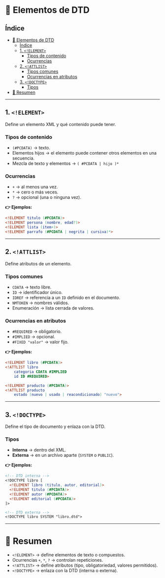 

# 🔑 Elementos de DTD

## Índice
- [🔑 Elementos de DTD](#-elementos-de-dtd)
  - [Índice](#índice)
  - [1. `<!ELEMENT>`](#1-element)
    - [Tipos de contenido](#tipos-de-contenido)
    - [Ocurrencias](#ocurrencias)
  - [2. `<!ATTLIST>`](#2-attlist)
    - [Tipos comunes](#tipos-comunes)
    - [Ocurrencias en atributos](#ocurrencias-en-atributos)
  - [3. `<!DOCTYPE>`](#3-doctype)
    - [Tipos](#tipos)
- [📌 Resumen](#-resumen)

---

## 1. `<!ELEMENT>`

Define un elemento XML y qué contenido puede tener.

### Tipos de contenido
- `(#PCDATA)` → texto.  
- Elementos hijos → el elemento puede contener otros elementos en una secuencia.  
- Mezcla de texto y elementos → `( #PCDATA | hijo )*`  

### Ocurrencias
- `+` → al menos una vez.  
- `*` → cero o más veces.  
- `?` → opcional (una o ninguna vez).  

**👉 Ejemplos:**
```dtd
<!ELEMENT titulo (#PCDATA)>
<!ELEMENT persona (nombre, edad?)>
<!ELEMENT lista (item+)>
<!ELEMENT parrafo (#PCDATA | negrita | cursiva)*>
```

---

## 2. `<!ATTLIST>`

Define atributos de un elemento.

### Tipos comunes
- `CDATA` → texto libre.  
- `ID` → identificador único.  
- `IDREF` → referencia a un `ID` definido en el documento.  
- `NMTOKEN` → nombres válidos.  
- Enumeración → lista cerrada de valores.  

### Ocurrencias en atributos
- `#REQUIRED` → obligatorio.  
- `#IMPLIED` → opcional.  
- `#FIXED "valor"` → valor fijo.  

**👉 Ejemplos:**
```dtd
<!ELEMENT libro (#PCDATA)>
<!ATTLIST libro
    categoria CDATA #IMPLIED
    id ID #REQUIRED>
    
<!ELEMENT producto (#PCDATA)>
<!ATTLIST producto
    estado (nuevo | usado | reacondicionado) "nuevo">
```

---

## 3. `<!DOCTYPE>`

Define el tipo de documento y enlaza con la DTD.

### Tipos
- **Interna** → dentro del XML.  
- **Externa** → en un archivo aparte (`SYSTEM` o `PUBLIC`).  

**👉 Ejemplos:**
```dtd
<!-- DTD interna -->
<!DOCTYPE libro [
  <!ELEMENT libro (titulo, autor, editorial)>
  <!ELEMENT titulo (#PCDATA)>
  <!ELEMENT autor (#PCDATA)>
  <!ELEMENT editorial (#PCDATA)>
]>

<!-- DTD externa -->
<!DOCTYPE libro SYSTEM "libro.dtd">
```

---

# 📌 Resumen
- `<!ELEMENT>` → define elementos de texto o compuestos.  
- Ocurrencias `+`, `*`, `?` → controlan repeticiones.  
- `<!ATTLIST>` → define atributos (tipo, obligatoriedad, valores permitidos).  
- `<!DOCTYPE>` → enlaza con la DTD (interna o externa).  

